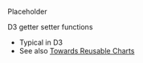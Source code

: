 Placeholder

D3 getter setter functions

 * Typical in D3
 * See also [Towards Reusable Charts](http://bost.ocks.org/mike/chart/)
